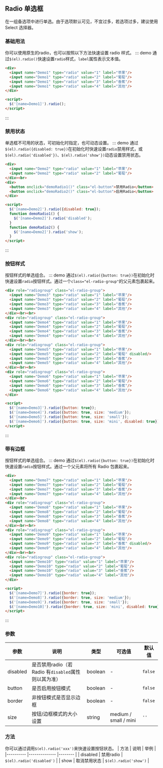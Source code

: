## Radio 单选框
在一组备选项中进行单选。由于选项默认可见，不宜过多，若选项过多，建议使用 Select 选择器。

### 基础用法
你可以使用原生的radio，也可以按照以下方法快速设置 radio 样式。
::: demo 通过`$(el).radio()`快速设置`radio`样式，`label`属性表示文本值。

``` html
<div>
  <input name="Demo1" type="radio" value="1" label="苹果"/>
  <input name="Demo1" type="radio" value="2" label="葡萄"/>
  <input name="Demo1" type="radio" value="3" label="香蕉"/>
  <input name="Demo1" type="radio" value="4" label="其他"/>
</div>

<script>
  $('[name=Demo1]').radio();
</script>
```
:::

### 禁用状态
单选框不可用的状态，可初始化时指定，也可动态设置。
::: demo 通过`$(el).radio({disabled: true})`在初始化时快速设置`radio`禁用样式，或`$(el).radio('disabled'})`、`$(el).radio('show'})`动态设置禁用状态。

``` html
<div>
  <input name="Demo2" type="radio" value="1" label="苹果"/>
  <input name="Demo2" type="radio" value="2" label="葡萄"/>
</div><br>
<div>
  <button onclick="demoRadio1()" class="el-button">禁用Radio</button>
  <button onclick="demoRadio2()" class="el-button">启用Radio</button>
</div>

<script>
  $('[name=Demo2]').radio({disabled: true});
  function demoRadio1() {
    $('[name=Demo2]').radio('disabled');
  }
  function demoRadio2() {
    $('[name=Demo2]').radio('show');
  }
</script>
```
:::

### 按钮样式
按钮样式的单选组合。
::: demo 通过`$(el).radio({button: true})`在初始化时快速设置`radio`按钮样式。通过一个`class="el-radio-group"`的父元素包裹起来。

``` html
<div role="radiogroup" class="el-radio-group">
  <input name="Demo3" type="radio" value="1" label="苹果"/>
  <input name="Demo3" type="radio" value="2" label="葡萄"/>
  <input name="Demo3" type="radio" value="3" label="香蕉"/>
  <input name="Demo3" type="radio" value="4" label="其他"/>
</div><br><br>
<div role="radiogroup" class="el-radio-group">
  <input name="Demo4" type="radio" value="1" label="苹果"/>
  <input name="Demo4" type="radio" value="2" label="葡萄"/>
  <input name="Demo4" type="radio" value="3" label="香蕉"/>
  <input name="Demo4" type="radio" value="4" label="其他"/>
</div><br><br>
<div role="radiogroup" class="el-radio-group">
  <input name="Demo5" type="radio" value="1" label="苹果"/>
  <input name="Demo5" type="radio" value="2" label="葡萄" disabled/>
  <input name="Demo5" type="radio" value="3" label="香蕉"/>
  <input name="Demo5" type="radio" value="4" label="其他"/>
</div><br><br>
<div role="radiogroup" class="el-radio-group">
  <input name="Demo6" type="radio" value="1" label="苹果"/>
  <input name="Demo6" type="radio" value="2" label="葡萄"/>
  <input name="Demo6" type="radio" value="3" label="香蕉"/>
  <input name="Demo6" type="radio" value="4" label="其他"/>
</div>

<script>
  $('[name=Demo3]').radio({button: true});
  $('[name=Demo4]').radio({button: true, size: 'medium'});
  $('[name=Demo5]').radio({button: true, size: 'small'});
  $('[name=Demo6]').radio({button: true, size: 'mini', disabled: true});
</script>
```
:::

### 带有边框
按钮样式的单选组合。
::: demo 通过`$(el).radio({button: true})`在初始化时快速设置`radio`按钮样式。通过一个父元素将所有 Radio 包裹起来。

``` html
<div>
  <input name="Demo7" type="radio" value="1" label="苹果"/>
  <input name="Demo7" type="radio" value="2" label="葡萄"/>
  <input name="Demo7" type="radio" value="3" label="香蕉"/>
  <input name="Demo7" type="radio" value="4" label="其他"/>
</div><br>
<div role="radiogroup" class="el-radio-group">
  <input name="Demo8" type="radio" value="1" label="苹果"/>
  <input name="Demo8" type="radio" value="2" label="葡萄"/>
  <input name="Demo8" type="radio" value="3" label="香蕉"/>
  <input name="Demo8" type="radio" value="4" label="其他"/>
</div><br><br>
<div role="radiogroup" class="el-radio-group">
  <input name="Demo9" type="radio" value="1" label="苹果"/>
  <input name="Demo9" type="radio" value="2" label="葡萄"/>
  <input name="Demo9" type="radio" value="3" label="香蕉" disabled/>
  <input name="Demo9" type="radio" value="4" label="其他"/>
</div><br><br>
<div role="radiogroup" class="el-radio-group">
  <input name="Demo10" type="radio" value="1" label="苹果"/>
  <input name="Demo10" type="radio" value="2" label="葡萄"/>
  <input name="Demo10" type="radio" value="3" label="香蕉"/>
  <input name="Demo10" type="radio" value="4" label="其他"/>
</div>

<script>
  $('[name=Demo7]').radio({border: true});
  $('[name=Demo8]').radio({border: true, size: 'medium'});
  $('[name=Demo9]').radio({border: true, size: 'small'});
  $('[name=Demo10]').radio({border: true, size: 'mini', disabled: true});
</script>
```
:::

### 参数
| 参数      | 说明                       | 类型      | 可选值 | 默认值  |
|---------- |--------------------------- |---------- |------  |-------- |
| disabled     | 是否禁用radio（若 Radio 有`disabled`属性则以其为准） | boolean | - | `false` |
| button     | 是否启用按钮模式 | boolean | - | `false` |
| border     | 非按钮模式是否显示边框 | boolean | - | `false` |
| size | 按钮/边框模式的大小设置 | string | medium / small / mini | `''` |

### 方法
你可以通过调用`$(el).radio('xxx')`来快速设置按钮状态。
| 方法      | 说明          | 举例  |
|---------- |-------------- |-------- |
| disabled | 禁用radio | `$(el).radio('disabled')` |
| show | 取消禁用状态 | `$(el).radio('show')` |
